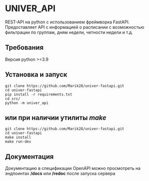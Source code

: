 # UNIVER_API

REST-API на python с использованием фреймворка FastAPI.
Предоставляет API с информацией о расписании с возможностью 
фильтрации по группам, дням недели, четности недели и т.д.

## Требования

Версия python >=3.9

## Установка и запуск

    git clone https://github.com/Marik28/univer-fastapi.git    
    cd univer-fastapi
    pip install -r requirements.txt
    cd src/   
    python -m univer_api

## или при наличии утилиты *make*
    git clone https://github.com/Marik28/univer-fastapi.git    
    cd univer-fastapi
    make install
    make run-dev

## Документация
Документацию в спецификации OpenAPI можно просмотреть на 
эндпоинтах __/docs__ или __/redoc__ после запуска сервера